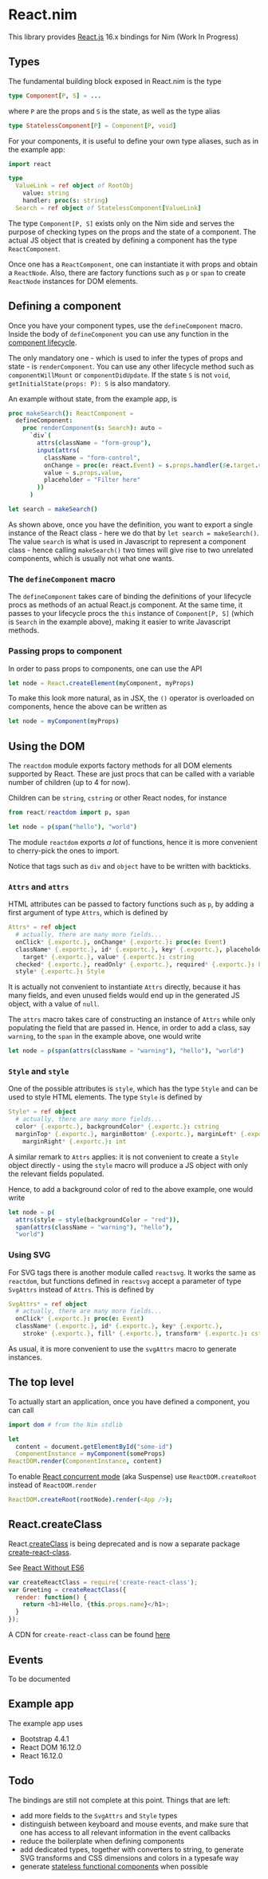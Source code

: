 # React.nim

This library provides [React.js](https://facebook.github.io/react/) 16.x bindings for
Nim (Work In Progress)

## Types

The fundamental building block exposed in React.nim is the type

```nim
type Component[P, S] = ...
```

where `P` are the props and `S` is the state, as well as the type alias

```nim
type StatelessComponent[P] = Component[P, void]
```

For your components, it is useful to define your own type aliases, such as in
the example app:

```nim
import react

type
  ValueLink = ref object of RootObj
    value: string
    handler: proc(s: string)
  Search = ref object of StatelessComponent[ValueLink]
```

The type `Component[P, S]` exists only on the Nim side and serves the purpose
of checking types on the props and the state of a component. The actual JS
object that is created by defining a component has the type `ReactComponent`.

Once one has a `ReactComponent`, one can instantiate it with props and
obtain a `ReactNode`. Also, there are factory functions such as `p` or `span`
to create `ReactNode` instances for DOM elements.

## Defining a component

Once you have your component types, use the `defineComponent` macro. Inside
the body of `defineComponent` you can use any function in the
[component lifecycle](https://facebook.github.io/react/docs/component-specs.html).

The only mandatory one - which is used to infer the types of props and state -
is `renderComponent`. You can use any other lifecycle method such as
`componentWillMount` or `componentDidUpdate`. If the state `S` is not `void`,
`getInitialState(props: P): S` is also mandatory.

An example without state, from the example app, is

```nim
proc makeSearch(): ReactComponent =
  defineComponent:
    proc renderComponent(s: Search): auto =
      `div`(
        attrs(className = "form-group"),
        input(attrs(
          className = "form-control",
          onChange = proc(e: react.Event) = s.props.handler($e.target.value),
          value = s.props.value,
          placeholder = "Filter here"
        ))
      )

let search = makeSearch()
```

As shown above, once you have the definition, you want to export a single
instance of the React class - here we do that by `let search = makeSearch()`.
The value `search` is what is used in Javascript to represent a component
class - hence calling `makeSearch()` two times will give rise to two
unrelated components, which is usually not what one wants.

### The `defineComponent` macro

The `defineComponent` takes care of binding the definitions of your lifecycle
procs as methods of an actual React.js component. At the same time, it passes
to your lifecycle procs the `this` instance of `Component[P, S]` (which
is `Search` in the example above), making it easier to write Javascript
methods.

### Passing props to component

In order to pass props to components, one can use the API

```nim
let node = React.createElement(myComponent, myProps)
```

To make this look more natural, as in JSX, the `()` operator is overloaded
on components, hence the above can be written as

```nim
let node = myComponent(myProps)
```

## Using the DOM

The `reactdom` module exports factory methods for all DOM elements supported by
React. These are just procs that can be called with a variable number of
children (up to 4 for now).

Children can be `string`, `cstring` or other React nodes, for instance

```nim
from react/reactdom import p, span

let node = p(span("hello"), "world")
```

The module `reactdom` exports *a lot* of functions, hence it is more convenient
to cherry-pick the ones to import.

Notice that tags such as ``div`` and ``object`` have to be written with
backticks.

### `Attrs` and `attrs`

HTML attributes can be passed to factory functions such as `p`, by adding
a first argument of type `Attrs`, which is defined by

```nim
Attrs* = ref object
  # actually, there are many more fields...
  onClick* {.exportc.}, onChange* {.exportc.}: proc(e: Event)
  className* {.exportc.}, id* {.exportc.}, key* {.exportc.}, placeholder* {.exportc.},
    target* {.exportc.}, value* {.exportc.}: cstring
  checked* {.exportc.}, readOnly* {.exportc.}, required* {.exportc.}: bool
  style* {.exportc.}: Style
```

It is actually not convenient to instantiate `Attrs` directly, because it has
many fields, and even unused fields would end up in the generated JS object,
with a value of `null`.

The `attrs` macro takes care of constructing an instance of `Attrs` while
only populating the field that are passed in. Hence, in order to add a class,
say `warning`, to the `span` in the example above, one would write

```nim
let node = p(span(attrs(className = "warning"), "hello"), "world")
```

### `Style` and `style`

One of the possible attributes is `style`, which has the type `Style` and can
be used to style HTML elements. The type `Style` is defined by

```nim
Style* = ref object
  # actually, there are many more fields...
  color* {.exportc.}, backgroundColor* {.exportc.}: cstring
  marginTop* {.exportc.}, marginBottom* {.exportc.}, marginLeft* {.exportc.},
    marginRight* {.exportc.}: int
```

A similar remark to `Attrs` applies: it is not convenient to create a `Style`
object directly - using the `style` macro will produce a JS object with only
the relevant fields populated.

Hence, to add a background color of red to the above example, one would write

```nim
let node = p(
  attrs(style = style(backgroundColor = "red")),
  span(attrs(className = "warning"), "hello"),
  "world")
```

### Using SVG

For SVG tags there is another module called `reactsvg`. It works the same as
`reactdom`, but functions defined in `reactsvg` accept a parameter of type
`SvgAttrs` instead of `Attrs`. This is defined by

```nim
SvgAttrs* = ref object
  # actually, there are many more fields...
  onClick* {.exportc.}: proc(e: Event)
  className* {.exportc.}, id* {.exportc.}, key* {.exportc.},
    stroke* {.exportc.}, fill* {.exportc.}, transform* {.exportc.}: cstring
```

As usual, it is more convenient to use the `svgAttrs` macro to generate
instances.

## The top level

To actually start an application, once you have defined a component, you can
call

```nim
import dom # from the Nim stdlib

let
  content = document.getElementById("some-id")
  ComponentInstance = myComponent(someProps)
ReactDOM.render(ComponentInstance, content)
```

To enable [React concurrent mode](https://reactjs.org/docs/concurrent-mode-reference.html) (aka Suspense) 
use `ReactDOM.createRoot` instead of `ReactDOM.render`

```nim
ReactDOM.createRoot(rootNode).render(<App />);
```

## React.createClass

React.[createClass](https://stackoverflow.com/questions/46482433/reactjs-createclass-is-not-a-function) 
is being deprecated and is now a separate package [create-react-class](https://www.npmjs.com/package/create-react-class).

See [React Without ES6](https://reactjs.org/docs/react-without-es6.html)

```js
var createReactClass = require('create-react-class');
var Greeting = createReactClass({
  render: function() {
    return <h1>Hello, {this.props.name}</h1>;
  }
});
```

A CDN for `create-react-class` can be found [here](https://www.jsdelivr.com/package/npm/create-react-class)

## Events

To be documented

## Example app

The example app uses

- Bootstrap 4.4.1
- React DOM 16.12.0
- React 16.12.0

## Todo

The bindings are still not complete at this point. Things that are left:

* add more fields to the `SvgAttrs` and `Style` types
* distinguish between keyboard and mouse events, and make sure that one
  has access to all relevant information in the event callbacks
* reduce the boilerplate when defining components
* add dedicated types, together with converters to string, to generate SVG
  transforms and CSS dimensions and colors in a typesafe way
* generate [stateless functional components](https://facebook.github.io/react/docs/reusable-components.html#stateless-functions)
  when possible